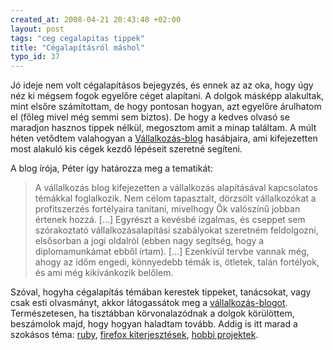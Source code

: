```yaml
--- 
created_at: 2008-04-21 20:43:48 +02:00
layout: post
tags: "ceg cegalapitas tippek"
title: "Cégalapításról máshol"
typo_id: 37
---
```

Jó ideje nem volt cégalapításos bejegyzés, és ennek az az oka, hogy úgy néz ki mégsem fogok egyelőre céget alapítani. A dolgok másképp alakultak, mint elsőre számítottam, de hogy pontosan hogyan, azt egyelőre árulhatom el (főleg mivel még semmi sem biztos). De hogy a kedves olvasó se maradjon hasznos tippek nélkül, megosztom amit a minap találtam. A múlt héten vetődtem valahogyan a [Vállalkozás-blog][1] hasábjaira, ami kifejezetten most alakuló kis cégek kezdő lépéseit szeretné segíteni.

[1]: http://vallalkozas.blog.hu/

A blog írója, Péter így határozza meg a tematikát:

> A vállalkozás blog kifejezetten a vállalkozás alapításával kapcsolatos témákkal foglalkozik. Nem célom tapasztalt, dörzsölt vállalkozókat a profitszerzés fortélyaira tanítani, mivelhogy Ők valószínű jobban értenek hozzá. [...] Egyrészt a kevésbé izgalmas, és cseppet sem szórakoztató vállalkozásalapítási szabályokat szeretném feldolgozni, elsősorban a jogi oldalról (ebben nagy segítség, hogy a diplomamunkámat ebből írtam). [...] Ezenkívül tervbe vannak még, ahogy az időm engedi, könnyedebb témák is, ötletek, talán fortélyok, és ami még kikívánkozik belőlem.

Szóval, hogyha cégalapítás témában kerestek tippeket, tanácsokat, vagy csak esti olvasmányt, akkor látogassátok meg a [vállalkozás-blogot][1]. Természetesen, ha tisztábban körvonalazódnak a dolgok körülöttem, beszámolok majd, hogy hogyan haladtam tovább. Addig is itt marad a szokásos téma: [ruby][2], [firefox kiterjesztések][3], [hobbi projektek][4].

[2]: http://lackac.hu/tag/ruby.html
[3]: http://lackac.hu/tag/firefox.html
[4]: http://lackac.hu/tag/project.html
